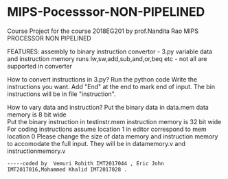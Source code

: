 # MIPS-Pocesssor-NON-PIPELINED
Course Project for the course 2018EG201 by prof.Nandita Rao
MIPS PROCESSOR NON PIPELINED

FEATURES:
assembly to binary instruction convertor - 3.py
variable data and instruction memory
runs lw,sw,add,sub,and,or,beq etc - not all are supported in converter



How to convert instructions in 3.py?
    Run the python code
    Write the instructions you want.
    Add "End" at the end to mark end of input.
    The bin instructions will be in file "instruction".

How to vary data and instruction?
    Put the binary data in data.mem
    data memory is 8 bit wide    
    Put the binary instruction in testinstr.mem
    instruction memory is 32 bit wide
    For coding instructions assume location 1 in editor correspond to mem location 0
    Please change the size of data memory and instruction memory to accomodate the full input.
    They will be in datamemory.v and instructionmemory.v


    -----coded by  Vemuri Rohith IMT2017044 , Eric John IMT2017016,Mohammed Khalid IMT2017028 .
    
